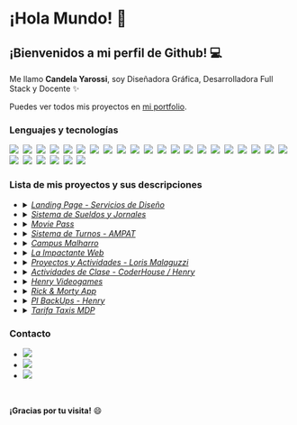 # ¡Hola Mundo! 🤗

## **¡Bienvenidos a mi perfil de Github!** 💻

Me llamo **Candela Yarossi**, soy Diseñadora Gráfica, Desarrolladora Full Stack y Docente ✨

Puedes ver todos mis proyectos en <a href="#">mi portfolio</a>.

### Lenguajes y tecnologías

<img src="https://img.shields.io/badge/Git-F05032?logo=git&logoColor=fff"/>&#160;&#160;<img src="https://img.shields.io/badge/C-black?logo=c&logoColor=fff"/>&#160;&#160;<img src="https://img.shields.io/badge/C++-grey?logo=cplusplus&logoColor=fff"/>&#160;&#160;<img src="https://img.shields.io/badge/HTML-E34F26?logo=html5&logoColor=fff"/>&#160;&#160;<img src="https://img.shields.io/badge/CSS-1572B6?logo=css3&logoColor=fff"/>&#160;&#160;<img src="https://img.shields.io/badge/Boostrap-7952B3?logo=bootstrap&logoColor=fff"/>&#160;&#160;<img src="https://img.shields.io/badge/UIkit-2396F3?logo=uikit&logoColor=fff"/>&#160;&#160;<img src="https://img.shields.io/badge/Java-brown?logo=java&logoColor=fff"/>&#160;&#160;<img src="https://img.shields.io/badge/PHP-777BB4?logo=php&logoColor=fff"/>&#160;&#160;<img src="https://img.shields.io/badge/Python-3776AB?logo=python&logoColor=fff"/>&#160;&#160;<img src="https://img.shields.io/badge/Lua-2C2D72?logo=lua&logoColor=fff"/>&#160;&#160;<img src="https://img.shields.io/badge/JavaScript-F7DF1E?logo=javascript&logoColor=000"/>&#160;&#160;<img src="https://img.shields.io/badge/JQuery-0769AD?logo=jquery&logoColor=fff"/>&#160;&#160;<img src="https://img.shields.io/badge/AJAX-red?logo=ajax&logoColor=fff"/>&#160;&#160;<img src="https://img.shields.io/badge/NodeJS-339933?logo=nodedotjs&logoColor=fff"/>&#160;&#160;<img src="https://img.shields.io/badge/Express-black?logo=express&logoColor=fff"/>&#160;&#160;<img src="https://img.shields.io/badge/Jest-C21325?logo=jest&logoColor=fff"/>&#160;&#160;<img src="https://img.shields.io/badge/Mocha-8D6748?logo=mocha&logoColor=fff"/>&#160;&#160;<img src="https://img.shields.io/badge/Supertest-grey?logo=supertest&logoColor=fff"/>&#160;&#160;<img src="https://img.shields.io/badge/ReactJS-61DAFB?logo=react&logoColor=000"/>&#160;&#160;<img src="https://img.shields.io/badge/Vite-646CFF?logo=vite&logoColor=fff"/>&#160;&#160;<img src="https://img.shields.io/badge/Redux-764ABC?logo=redux&logoColor=fff"/>&#160;&#160;<img src="https://img.shields.io/badge/Styled%20Components-DB7093?logo=styled-components&logoColor=fff"/>&#160;&#160;<img src="https://img.shields.io/badge/MySQL-4479A1?logo=mysql&logoColor=fff"/>&#160;&#160;<img src="https://img.shields.io/badge/MariaDB-003545?logo=mariadb&logoColor=fff"/>&#160;&#160;<img src="https://img.shields.io/badge/PostgreSQL-4169E1?logo=postgresql&logoColor=fff"/>&#160;&#160;<img src="https://img.shields.io/badge/Sequelize-52B0E7?logo=sequelize&logoColor=fff"/>

### Lista de mis proyectos y sus descripciones

<ul> 
    <li>
        <details>
            <summary><a href="#"><i>Landing Page - Servicios de Diseño</i></a></summary>
            Proyecto de la cátedra 'Diseño Web', parte del 4to año de la carrera de Diseño Gráfico. Diseño y maquetación de landing page / portfolio de diseño, haciendo uso de HTML y CSS. 
        </details>
    </li>
    <li>
        <details>
            <summary><a href="#"><i>Sistema de Sueldos y Jornales</i></a></summary>
            Proyecto de la cátedra 'Programación / Laboratorio de computación 3', parte del 2do año de la carrera de Programación. Aplicación desktop confeccionada en el lenguaje Java. 
        </details>
    </li>
    <li>
        <details>
            <summary><a href="#"><i>Movie Pass</i></a></summary>
            Proyecto de la cátedra 'Laboratorio de computación 4', parte del 2do año de la carrera de Programación. Aplicación web confeccionada en el lenguaje PHP. 
        </details>
    </li>
    <li>
        <details>
            <summary><a href="#"><i>Sistema de Turnos - AMPAT</i></a></summary>
            Proyecto para la asociación 'AMPAT' (Mar del Plata, Bs As, Argentina), que permite agendar turnos para la atención al cliente. Aplicación desktop confeccionada en el lenguaje Java. 
        </details>
    </li>
    <li>
        <details>
            <summary><a href="#"><i>Campus Malharro</i></a></summary>
            Proyecto de tesis para la Escuela de Artes Visuales Martín A. Malharro (Mar del Plata, Bs As, Argentina). Campus virtual confeccionado en los lenguajes PHP y JS. 
        </details>
    </li>
    <li>
        <details>
            <summary><a href="#"><i>La Impactante Web</i></a></summary>
            Proyecto para la empresa 'La Impactante' (Mar del Plata, Bs As, Argentina), que permite gestionar el stock y pedidos de sus productos. Aplicación web confeccionada en los lenguajes PHP y JS.
        </details>
    </li>
    <li>
        <details>
            <summary><a href="#"><i>Proyectos y Actividades - Loris Malaguzzi</i></a></summary>
            Mini proyectos y actividades para el dictado de clases de la materia 'Taller de Programación' en la escuela 'Loris Malaguzzi' (Mar del Plata, Bs As, Argentina), los cuales fueron utilizados en todos los cursos de escuela secundaria, trabajando los lenguajes Python, PHP, JS, Java y Lua.
        </details>
    </li>
    <li>
        <details>
            <summary><a href="#"><i>Actividades de Clase - CoderHouse / Henry</i></a></summary>
            Mini proyectos y actividades para el dictado de clases de la carrera de 'Programación Full Stack' (JS) en CoderHouse y SoyHenry. Si fuiste mi alumno, y necesitas acceder al código de ellos, ¡No dudes en pedirmelo! 🤗
        </details>
    </li>
    <li>
        <details>
            <summary><a href="#"><i>Henry Videogames</i></a></summary>
            Demo de 'Proyecto Individual (PI)' para el alumnado de SoyHenry. Aplicación web confeccionada principalmente en React y Express.
        </details>
    </li>
    <li>
        <details>
            <summary><a href="#"><i>Rick & Morty App</i></a></summary>
            Demo de 'Proyecto Integrador' para el alumnado de SoyHenry. Aplicación web confeccionada principalmente en React y Express. Si fuiste mi alumno, y necesitas acceder al código, ¡No dudes en pedirmelo! 🤗
        </details>
    </li>
    <li>
        <details>
            <summary><a href="#"><i>PI BackUps - Henry</i></a></summary>
            Proyecto para la empresa 'SoyHenry' (Argentina), que permite hacer peticiones de información en formato JSON para la realización de los 'Proyectos Individuales (PI)' de los alumnos. Aplicación web confeccionada principalmente en React y Express. 
        </details>
    </li>
    <li>
        <details>
            <summary><a href="#"><i>Tarifa Taxis MDP</i></a></summary>
            Proyecto para generar tarifarios de taxi (Mar del Plata, Bs As, Argentina). Aplicación web confeccionada en el lenguaje JS. 
        </details>
    </li>
</ul>

### Contacto

<ul>
    <li>
        <a href="mailto:candyarossi@gmail.com">
            <img src="https://img.shields.io/badge/Gmail-red?logo=gmail&logoColor=fff"/>
        </a>
    </li>
    <li>
        <a href="https://www.linkedin.com/in/candela-yarossi/">
            <img src="https://img.shields.io/badge/Linkedin-0A66C2?logo=linkedin&logoColor=fff"/>
        </a>
    </li>
    <li>
        <a href="https://github.com/candyarossi">
            <img src="https://img.shields.io/badge/Github-purple?logo=github&logoColor=fff"/>
        </a>
    </li>
</ul>

<br/>

**¡Gracias por tu visita!** 😄

